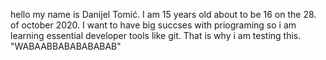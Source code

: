 hello my name is Danijel Tomić. I am 15 years old about to be 16 on the 28. of october 2020. I want to have big succses with priograming so i am learning essential developer tools like git. That is why i am testing this. "WABAABBABABABABAB"